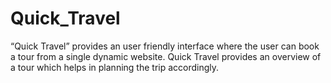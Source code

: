 # Quick_Travel
“Quick Travel” provides an user friendly interface  where the user can book a tour from a single dynamic website. Quick Travel  provides an overview of a tour which helps in planning the trip accordingly.
